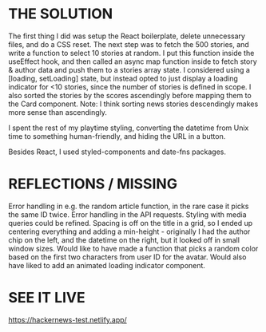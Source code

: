 # THE SOLUTION

The first thing I did was setup the React boilerplate, delete unnecessary files, and do a CSS reset.
The next step was to fetch the 500 stories, and write a function to select 10 stories at random.
I put this function inside the useEffect hook, and then called an async map function inside to fetch story & author data and push them to a stories array state.
I considered using a [loading, setLoading] state, but instead opted to just display a loading indicator for <10 stories, since the number of stories is defined in scope.
I also sorted the stories by the scores ascendingly before mapping them to the Card component. Note: I think sorting news stories descendingly makes more sense than ascendingly.

I spent the rest of my playtime styling, converting the datetime from Unix time to something human-friendly, and hiding the URL in a button.

Besides React, I used styled-components and date-fns packages.

# REFLECTIONS / MISSING

Error handling in e.g. the random article function, in the rare case it picks the same ID twice.
Error handling in the API requests.
Styling with media queries could be refined. Spacing is off on the title in a grid, so I ended up centering everything and adding a min-height - originally I had the author chip on the left, and the datetime on the right, but it looked off in small window sizes. Would like to have made a function that picks a random color based on the first two characters from user ID for the avatar.
Would also have liked to add an animated loading indicator component.

# SEE IT LIVE

https://hackernews-test.netlify.app/
